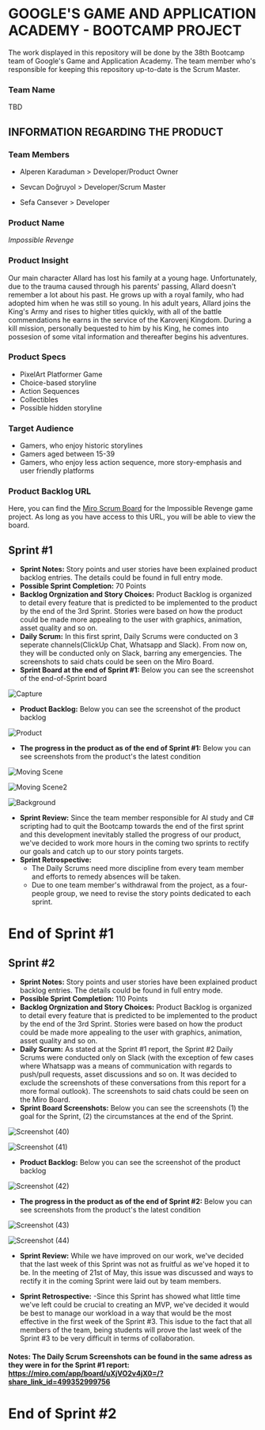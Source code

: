 # GOOGLE'S GAME AND APPLICATION ACADEMY - BOOTCAMP PROJECT

The work displayed in this repository will be done by the 38th Bootcamp team of Google's Game and Application Academy. The team member who's responsible for keeping this repository up-to-date is the Scrum Master.

### Team Name
TBD

## INFORMATION REGARDING THE PRODUCT

### Team Members

- Alperen Karaduman > Developer/Product Owner

- Sevcan Doğruyol > Developer/Scrum Master

- Sefa Cansever > Developer


### Product Name

*Impossible Revenge*


### Product Insight

Our main character Allard has lost his family at a young hage. Unfortunately, due to the trauma caused through his parents' passing, Allard doesn't remember a lot about his past. He grows up with a royal family, who had adopted him when he was still so young. In his adult years, Allard joins the King's Army and rises to higher titles quickly, with all of the battle commendations he earns in the service of the Karovenj Kingdom. During a kill mission, personally bequested to him by his King, he comes into possesion of some vital information and thereafter begins his adventures.

### Product Specs

* PixelArt Platformer Game
* Choice-based storyline
* Action Sequences
* Collectibles
* Possible hidden storyline

### Target Audience

* Gamers, who enjoy historic storylines
* Gamers aged between 15-39
* Gamers, who enjoy less action sequence, more story-emphasis and user friendly platforms

### Product Backlog URL

Here, you can find the [Miro Scrum Board](https://miro.com/app/board/uXjVO2v4jX0=/?share_link_id=815717865665) for the Impossible Revenge game project. As long as you have access to this URL, you will be able to view the board.

## Sprint #1

* **Sprint Notes:** Story points and user stories have been explained product backlog entries. The details could be found in full entry mode.
*  **Possible Sprint Completion:** 70 Points
*  **Backlog Orgnization and Story Choices:** Product Backlog is organized to detail every feature that is predicted to be implemented to the product by the end of the 3rd Sprint. Stories were based on how the product could be made more appealing to the user with graphics, animation, asset quality and so on.
*  **Daily Scrum:** In this first sprint, Daily Scrums were conducted on 3 seperate channels(ClickUp Chat, Whatsapp and Slack). From now on, they will be conducted only on Slack, barring any emergencies. The screenshots to said chats could be seen on the Miro Board.
*  **Sprint Board at the end of Sprint #1:** Below you can see the screenshot of the end-of-Sprint board

![Capture](https://user-images.githubusercontent.com/95580142/167498264-d254562a-2a9e-4784-b127-83136d3521b1.PNG)

* **Product Backlog:** Below you can see the screenshot of the product backlog

![Product](https://user-images.githubusercontent.com/95580142/167498722-9191ac38-47a4-4877-b3f6-cd06c7730ecc.PNG)

* **The progress in the product as of the end of Sprint #1:** Below you can see screenshots from the product's the latest condition

![Moving Scene](https://user-images.githubusercontent.com/95580142/167499540-6bf0766a-1316-45c7-9280-3db497e4d408.PNG)

![Moving Scene2](https://user-images.githubusercontent.com/95580142/167499559-926f1b4a-f6f4-4a4a-9d60-17f2da338829.PNG)

![Background](https://user-images.githubusercontent.com/95580142/167499571-03b6142c-d17c-43b7-969c-4adc94ffc6d4.PNG)

* **Sprint Review:** Since the team member responsible for AI study and C# scripting had to quit the Bootcamp towards the end of the first sprint and this development inevitably stalled the progress of our product, we've decided to work more hours in the coming two sprints to rectify our goals and catch up to our story points targets.
* **Sprint Retrospective:**
    - The Daily Scrums need more discipline from every team member and efforts to remedy absences will be taken.
    - Due to one team member's withdrawal from the project, as a four-people group, we need to revise the story points dedicated to each sprint.

# End of Sprint #1


## Sprint #2

*  **Sprint Notes:** Story points and user stories have been explained product backlog entries. The details could be found in full entry mode.
*  **Possible Sprint Completion:** 110 Points
*  **Backlog Orgnization and Story Choices:** Product Backlog is organized to detail every feature that is predicted to be implemented to the product by the end of the 3rd Sprint. Stories were based on how the product could be made more appealing to the user with graphics, animation, asset quality and so on.
*  **Daily Scrum:** As stated at the Sprint #1 report, the Sprint #2 Daily Scrums were conducted only on Slack (with the exception of few cases where Whatsapp was a means of communication with regards to push/pull requests, asset discussions and so on. It was decided to exclude the screenshots of these conversations from this report for a more formal outlook). The screenshots to said chats could be seen on the Miro Board.
*  **Sprint Board Screenshots:** Below you can see the screenshots (1) the goal for the Sprint, (2) the circumstances at the end of the Sprint.


![Screenshot (40)](https://user-images.githubusercontent.com/95580142/169664174-dae79c2f-94dd-4a7b-9d7a-3c5c9deff8a8.png)


![Screenshot (41)](https://user-images.githubusercontent.com/95580142/169664359-9702b975-25eb-43b8-8c7f-11f77f523ec3.png)


* **Product Backlog:** Below you can see the screenshot of the product backlog


![Screenshot (42)](https://user-images.githubusercontent.com/95580142/169664411-2ca79fd0-fa2d-49c4-87ac-c4a3c131a758.png)



* **The progress in the product as of the end of Sprint #2:** Below you can see screenshots from the product's the latest condition


![Screenshot (43)](https://user-images.githubusercontent.com/95580142/169668641-c5cd4414-9853-45c6-b6cb-97b54999a4fd.png)


![Screenshot (44)](https://user-images.githubusercontent.com/95580142/169668646-467dcdf7-060e-4370-8a4c-fa7e49aa25a1.png)


* **Sprint Review:** While we have improved on our work, we've decided that the last week of this Sprint was not as fruitful as we've hoped it to be. In the meeting of 21st of May, this issue was discussed and ways to rectify it in the coming Sprint were laid out by team members.

* **Sprint Retrospective:**
    -Since this Sprint has showed what little time we've left could be crucial to creating an MVP, we've decided it would be best to manage our workload in a way that would be the most effective in the first week of the Sprint #3. This isdue to the fact that all members of the team, being students will prove the last week of the Sprint #3 to be very difficult in terms of collaboration.

#### Notes: The Daily Scrum Screenshots can be found in the same adress as they were in for the Sprint #1 report: https://miro.com/app/board/uXjVO2v4jX0=/?share_link_id=499352999756

# End of Sprint #2

